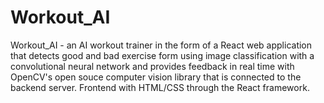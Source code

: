 # Workout_AI
Workout_AI - an AI workout trainer in the form of a React web application that detects good and bad exercise form using image classification with a 
convolutional neural network and provides feedback in real time with OpenCV's open souce computer vision library that is connected to the backend server. 
Frontend with HTML/CSS through the React framework.

